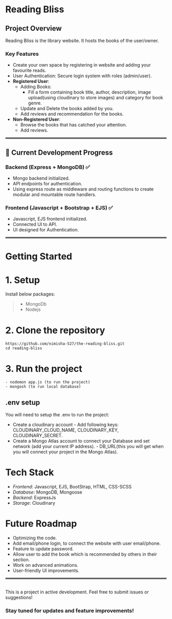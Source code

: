 # Reading Bliss

## Project Overview

Reading Bliss is the library website. It hosts the books of the user/owner.

### Key Features

- Create your own space by registering in website and adding your favourite reads.
- User Authentication: Secure login system with roles (admin/user).
- **Registered User**:
  - Adding Books:
    - Fill a form containing book title, author, description, image upload(using cloudinary to store images) and category for book genre.
  - Update and Delete the books added by you.
  - Add reviews and recommendation for the books.
- **Non-Registered User**:
  - Browse the books that has catched your attention.
  - Add reviews.

<hr style="border:2px solid gray">  

## 🚀 Current Development Progress

### Backend (Express + MongoDB) ✅

- Mongo backend initialized.
- API endpoints for authentication.
- Using express route as middleware and routing functions to create modular and mountable route handlers.

### Frontend (Javascript + Bootstrap + EJS) ✅

- Javascript, EJS frontend initialized.
- Connected UI to API.
- UI designed for Authentication.

<hr style="border:2px solid gray">

# Getting Started

 # 1. Setup
 Install below packages:
 > - MongoDb
 > - Nodejs

 # 2. Clone the repository
	https://github.com/nimisha-527/the-reading-bliss.git
	cd reading-bliss

 # 3. Run the project
    - nodemon app.js (to run the project)
  	- mongosh (to run local database)
   ## .env setup
   You will need to setup the .env to run the project:
   - Create a cloudinary account
   	- Add following keys: CLOUDINARY_CLOUD_NAME, CLOUDINARY_KEY, CLOUDINARY_SECRET.
   - Create a Mongo Atlas account to connect your Database and set network (add your current IP address).
   	- DB_URL(this you will get when you will connect your project in the Mongo Atlas).


# Tech Stack
- *Frontend*: Javascript, EJS, BootStrap, HTML, CSS-SCSS
- *Database*: MongoDB, Mongoose
- *Backend*: ExpressJs
- *Storage*: Cloudinary

# Future Roadmap

- Optimizing the code.
- Add email/phone login, to connect the website with user email/phone.
- Feature to update password.
- Allow user to add the book which is recommended by others in their section.
- Work on advanced animations.
- User-friendly UI improvements.

<hr style="border:2px solid gray">

<br>
This is a project in active development. Feel free to submit issues or suggestions!

### Stay tuned for updates and feature improvements!

 
